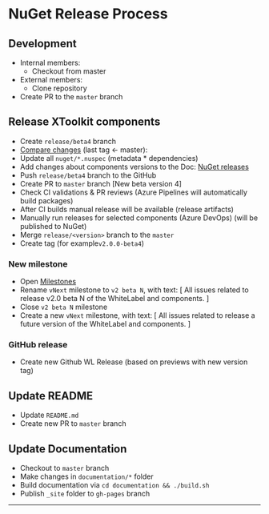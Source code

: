 # NuGet Release Process

## Development

- Internal members:
  - Checkout from master
- External members:
  - Clone repository
- Create PR to the `master` branch

## Release XToolkit components

- Create `release/beta4` branch
- [Compare changes](https://github.com/Softeq/XToolkit.WhiteLabel/compare) (last tag <- master):
- Update all `nuget/*.nuspec` (metadata * dependencies)
- Add changes about components versions to the Doc: [NuGet releases](https://docs.google.com/spreadsheets/d/1O3aUTIkiBffVMRg9qwfqUxqlXHCMx5qV_M1k2LgPrMY/edit?usp=sharing)
- Push `release/beta4` branch to the GitHub
- Create PR to `master` branch [New beta version 4]
- Check CI validations & PR reviews (Azure Pipelines will automatically build packages)
- After CI builds manual release will be available (release artifacts)
- Manually run releases for selected components (Azure DevOps) (will be published to NuGet)
- Merge `release/<version>` branch to the `master`
- Create tag (for example`v2.0.0-beta4`)

### New milestone

- Open [Milestones](https://github.com/Softeq/XToolkit.WhiteLabel/milestones)
- Rename `vNext` milestone to `v2 beta N`, with text: [ All issues related to release v2.0 beta N of the WhiteLabel and components. ]
- Close `v2 beta N` milestone
- Create a new `vNext` milestone, with text: [ All issues related to release a future version of the WhiteLabel and components. ]

### GitHub release

- Create new Github WL Release (based on previews with new version tag)

## Update README

- Update `README.md`
- Create new PR to `master` branch

## Update Documentation

- Checkout to `master` branch
- Make changes in `documentation/*` folder
- Build documentation via `cd documentation && ./build.sh`
- Publish `_site` folder to `gh-pages` branch

---
